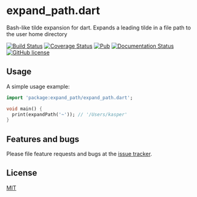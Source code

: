 # expand_path.dart

Bash-like tilde expansion for dart. Expands a leading tilde in a file path to the user home directory

<a href="https://travis-ci.org/kasperpeulen/expand_path.dart"><img src="https://travis-ci.org/kasperpeulen/expand_path.dart.svg?branch=master" alt="Build Status" /></a>
<a href="https://coveralls.io/github/kasperpeulen/expand_path.dart?branch=master"><img src="https://coveralls.io/repos/kasperpeulen/expand_path.dart/badge.svg?branch=master&amp;service=github" alt="Coverage Status" /></a>
<a href="https://pub.dartlang.org/packages/expand_path"><img src="https://img.shields.io/pub/v/expand_path.svg" alt="Pub" /></a>
<a href="https://www.dartdocs.org/documentation/expand_path/latest/index.html"><img src="https://img.shields.io/badge/dartdocs-latest-blue.svg" alt="Documentation Status" /></a>
<a href="LICENSE"><img src="https://img.shields.io/github/license/mashape/apistatus.svg" alt="GitHub license" /></a>

## Usage

A simple usage example:

```dart
import 'package:expand_path/expand_path.dart';

void main() {
  print(expandPath('~')); // '/Users/kasper'
}

```

## Features and bugs

Please file feature requests and bugs at the [issue tracker][tracker].

## License

[MIT][license]

[tracker]: https://github.com/kasperpeulen/expand_path/issues

[license]: https://github.com/kasperpeulen/expand_path.dart/blob/master/LICENSE

